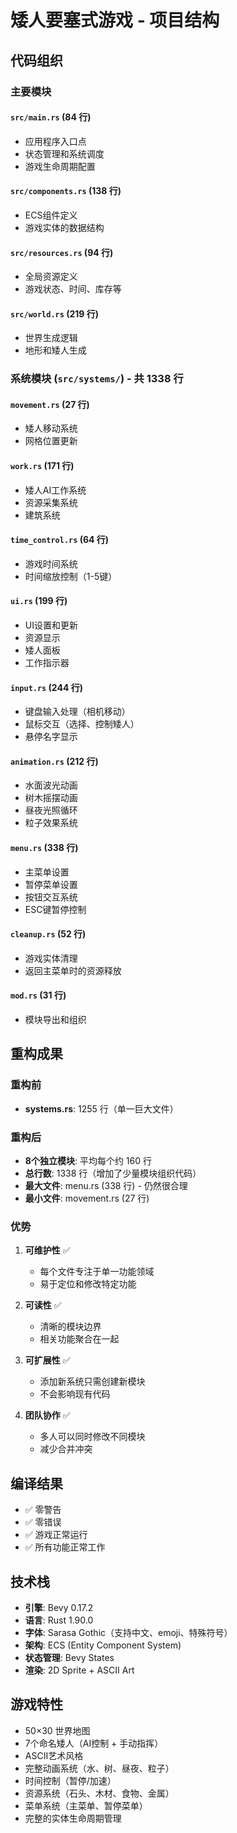 # 矮人要塞式游戏 - 项目结构

## 代码组织

### 主要模块

#### `src/main.rs` (84 行)
- 应用程序入口点
- 状态管理和系统调度
- 游戏生命周期配置

#### `src/components.rs` (138 行)
- ECS组件定义
- 游戏实体的数据结构

#### `src/resources.rs` (94 行)
- 全局资源定义
- 游戏状态、时间、库存等

#### `src/world.rs` (219 行)
- 世界生成逻辑
- 地形和矮人生成

### 系统模块 (`src/systems/`) - 共 1338 行

#### `movement.rs` (27 行)
- 矮人移动系统
- 网格位置更新

#### `work.rs` (171 行)
- 矮人AI工作系统
- 资源采集系统
- 建筑系统

#### `time_control.rs` (64 行)
- 游戏时间系统
- 时间缩放控制（1-5键）

#### `ui.rs` (199 行)
- UI设置和更新
- 资源显示
- 矮人面板
- 工作指示器

#### `input.rs` (244 行)
- 键盘输入处理（相机移动）
- 鼠标交互（选择、控制矮人）
- 悬停名字显示

#### `animation.rs` (212 行)
- 水面波光动画
- 树木摇摆动画
- 昼夜光照循环
- 粒子效果系统

#### `menu.rs` (338 行)
- 主菜单设置
- 暂停菜单设置
- 按钮交互系统
- ESC键暂停控制

#### `cleanup.rs` (52 行)
- 游戏实体清理
- 返回主菜单时的资源释放

#### `mod.rs` (31 行)
- 模块导出和组织

## 重构成果

### 重构前
- **systems.rs**: 1255 行（单一巨大文件）

### 重构后
- **8个独立模块**: 平均每个约 160 行
- **总行数**: 1338 行（增加了少量模块组织代码）
- **最大文件**: menu.rs (338 行) - 仍然很合理
- **最小文件**: movement.rs (27 行)

### 优势

1. **可维护性** ✅
   - 每个文件专注于单一功能领域
   - 易于定位和修改特定功能

2. **可读性** ✅
   - 清晰的模块边界
   - 相关功能聚合在一起

3. **可扩展性** ✅
   - 添加新系统只需创建新模块
   - 不会影响现有代码

4. **团队协作** ✅
   - 多人可以同时修改不同模块
   - 减少合并冲突

## 编译结果

- ✅ 零警告
- ✅ 零错误
- ✅ 游戏正常运行
- ✅ 所有功能正常工作

## 技术栈

- **引擎**: Bevy 0.17.2
- **语言**: Rust 1.90.0
- **字体**: Sarasa Gothic（支持中文、emoji、特殊符号）
- **架构**: ECS (Entity Component System)
- **状态管理**: Bevy States
- **渲染**: 2D Sprite + ASCII Art

## 游戏特性

- 50×30 世界地图
- 7个命名矮人（AI控制 + 手动指挥）
- ASCII艺术风格
- 完整动画系统（水、树、昼夜、粒子）
- 时间控制（暂停/加速）
- 资源系统（石头、木材、食物、金属）
- 菜单系统（主菜单、暂停菜单）
- 完整的实体生命周期管理
